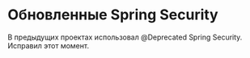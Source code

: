 # Обновленные Spring Security
В предыдущих проектах использовал @Deprecated Spring Security. Исправил этот момент.
